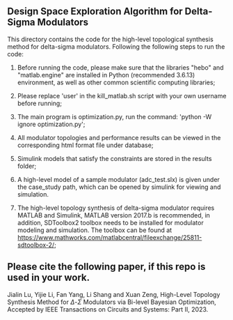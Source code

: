 ## Design Space Exploration Algorithm for Delta-Sigma Modulators

This directory contains the code for the high-level topological synthesis method for delta-sigma modulators. Following the following steps to run the code:

1. Before running the code, please make sure that the libraries "hebo" and "matlab.engine" are installed in Python (recommended 3.6.13) environment, as well as other common scientific computing libraries;

2. Please replace 'user' in the kill_matlab.sh script with your own username before running;

3. The main program is optimization.py, run the command: 'python -W ignore optimization.py';

4. All modulator topologies and performance results can be viewed in the corresponding html format file under database;

5. Simulink models that satisfy the constraints are stored in the results folder;

6. A high-level model of a sample modulator (adc_test.slx) is given under the case_study path, which can be opened by simulink for viewing and simulation.

7. The high-level topology synthesis of delta-sigma modulator requires MATLAB and Simulink, MATLAB version 2017.b is recommended, in addition, SDToolbox2 toolbox needs to be installed for modulator modeling and simulation.
    The toolbox can be found at https://www.mathworks.com/matlabcentral/fileexchange/25811-sdtoolbox-2/;

## Please cite the following paper, if this repo is used in your work. 

Jialin Lu, Yijie Li, Fan Yang, Li Shang and Xuan Zeng, High-Level Topology Synthesis Method for $\Delta$-$\Sigma$ Modulators via Bi-level Bayesian Optimization, Accepted by IEEE Transactions on Circuits and Systems: Part II, 2023.
